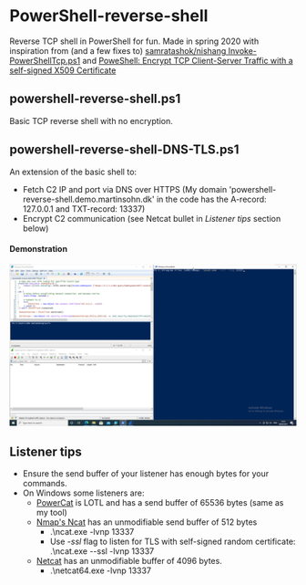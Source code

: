 # PowerShell-reverse-shell
Reverse TCP shell in PowerShell for fun. Made in spring 2020 with inspiration from (and a few fixes to) [samratashok/nishang Invoke-PowerShellTcp.ps1](https://github.com/samratashok/nishang/blob/master/Shells/Invoke-PowerShellTcp.ps1) and [PoweShell: Encrypt TCP Client-Server Traffic with a self-signed X509 Certificate](https://cyberwardog.blogspot.com/2016/08/poweshell-encrypt-tcp-client-server.html)

## powershell-reverse-shell.ps1
Basic TCP reverse shell with no encryption.

## powershell-reverse-shell-DNS-TLS.ps1
An extension of the basic shell to:
* Fetch C2 IP and port via DNS over HTTPS (My domain 'powershell-reverse-shell.demo.martinsohn.dk' in the code has the A-record: 127.0.0.1 and TXT-record: 13337)
* Encrypt C2 communication (see Netcat bullet in *Listener tips* section below)

#### Demonstration
![](/powershell-reverse-shell-DNS-TLS-demo.gif)

## Listener tips
* Ensure the send buffer of your listener has enough bytes for your commands.
* On Windows some listeners are:
    * [PowerCat](https://github.com/besimorhino/powercat) is LOTL and has a send buffer of 65536 bytes (same as my tool)
    * [Nmap's Ncat](https://nmap.org/ncat/) has an unmodifiable send buffer of 512 bytes
        * .\ncat.exe -lvnp 13337
        * Use *-ssl* flag to listen for TLS with self-signed random certificate: .\ncat.exe --ssl -lvnp 13337
    * [Netcat](https://eternallybored.org/misc/netcat/) has an unmodifiable buffer of 4096 bytes.
        * .\netcat64.exe -lvnp 13337
